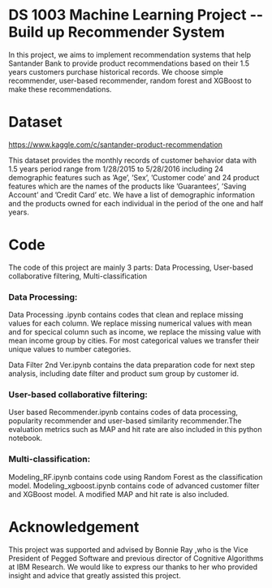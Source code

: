 # DS 1003 Machine Learning Project -- Build up Recommender System

In this project, we aims to implement recommendation systems that help Santander Bank to provide product recommendations based on their 1.5 years customers purchase historical records. We choose simple recommender, user-based recommender, random forest and XGBoost to make these recommendations.


# Dataset

https://www.kaggle.com/c/santander-product-recommendation

This dataset provides the monthly records of customer behavior data with 1.5 years period range from 1/28/2015 to 5/28/2016 including 24 demographic features such as ’Age’, ’Sex’, ’Customer code’ and 24 product features which are the names of the products like ’Guarantees’, ’Saving Account’ and ’Credit Card’ etc. We have a list of demographic information and the products owned for each individual in the period of the one and half years.

# Code

The code of this project are mainly 3 parts: Data Processing, User-based collaborative filtering, Multi-classification

### Data Processing:

Data Processing .ipynb contains codes that clean and replace missing values for each column. We replace missing numerical values with mean and for specical column such as income, we replace the missing value with mean income group by cities. For most categorical values we transfer their unique values to number categories. 

Data Filter 2nd Ver.ipynb contains the data preparation code for next step analysis, including date filter and product sum group by customer id. 

### User-based collaborative filtering:

User based Recommender.ipynb contains codes of data processing, popularity recommender and user-based similarity recommender.The evaluation metrics such as MAP and hit rate are also included in this python notebook. 

### Multi-classification:

Modeling_RF.ipynb	contains code using Random Forest as the classification model. 
Modeling_xgboost.ipynb contains code of advanced customer filter and XGBoost model. A modified MAP and hit rate is also included. 

# Acknowledgement

This project was supported and advised by Bonnie Ray ,who is the Vice President of Pegged Software and previous director of Cognitive Algorithms at IBM Research. We would like to express our thanks to her who provided insight and advice that greatly assisted this project.
